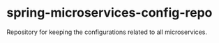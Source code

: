 # spring-microservices-config-repo
Repository for keeping the configurations related to all microservices.
